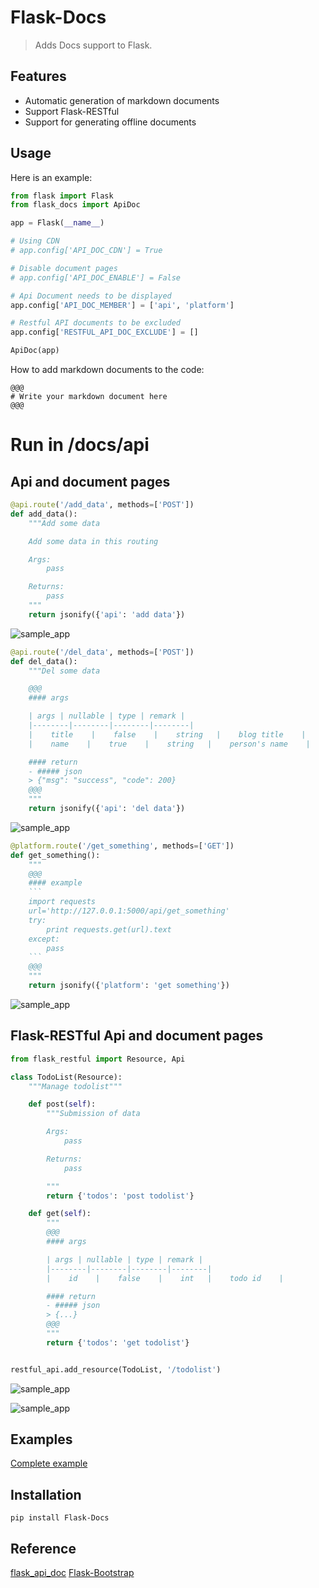 # Flask-Docs

> Adds Docs support to Flask.

Features
-----

- Automatic generation of markdown documents
- Support Flask-RESTful
- Support for generating offline documents

Usage
-----

Here is an example:

```python
from flask import Flask
from flask_docs import ApiDoc

app = Flask(__name__)

# Using CDN
# app.config['API_DOC_CDN'] = True

# Disable document pages
# app.config['API_DOC_ENABLE'] = False

# Api Document needs to be displayed
app.config['API_DOC_MEMBER'] = ['api', 'platform']

# Restful API documents to be excluded
app.config['RESTFUL_API_DOC_EXCLUDE'] = []

ApiDoc(app)
```

How to add markdown documents to the code:
```
@@@
# Write your markdown document here
@@@
```

# Run in /docs/api

Api and document pages
-----

```python
@api.route('/add_data', methods=['POST'])
def add_data():
    """Add some data

    Add some data in this routing

    Args:
        pass

    Returns:
        pass
    """
    return jsonify({'api': 'add data'})
```

![sample_app](flask_docs/assets/sample_app_add.png)

```python
@api.route('/del_data', methods=['POST'])
def del_data():
    """Del some data

    @@@
    #### args

    | args | nullable | type | remark |
    |--------|--------|--------|--------|
    |    title    |    false    |    string   |    blog title    |
    |    name    |    true    |    string   |    person's name    |

    #### return
    - ##### json
    > {"msg": "success", "code": 200}
    @@@
    """
    return jsonify({'api': 'del data'})
```

![sample_app](flask_docs/assets/sample_app_del.png)

````python
@platform.route('/get_something', methods=['GET'])
def get_something():
    """
    @@@
    #### example
    ```
    import requests
    url='http://127.0.0.1:5000/api/get_something'
    try:
        print requests.get(url).text
    except:
        pass
    ```
    @@@
    """
    return jsonify({'platform': 'get something'})
````

![sample_app](flask_docs/assets/sample_app_get.png)

Flask-RESTful Api and document pages
-----

```python
from flask_restful import Resource, Api

class TodoList(Resource):
    """Manage todolist"""

    def post(self):
        """Submission of data

        Args:
            pass

        Returns:
            pass

        """
        return {'todos': 'post todolist'}

    def get(self):
        """
        @@@
        #### args

        | args | nullable | type | remark |
        |--------|--------|--------|--------|
        |    id    |    false    |    int   |    todo id    |

        #### return
        - ##### json
        > {...}
        @@@
        """
        return {'todos': 'get todolist'}


restful_api.add_resource(TodoList, '/todolist')
```

![sample_app](flask_docs/assets/sample_app_restful_post.png)

![sample_app](flask_docs/assets/sample_app_restful_get.png)

Examples
-----

[Complete example][examples]

Installation
-----

`pip install Flask-Docs`

Reference
-----

[flask_api_doc](https://github.com/tobyqin/flask_api_doc/)
[Flask-Bootstrap](https://github.com/mbr/flask-bootstrap/)

[examples]: https://github.com/kwkwc/flask-docs/tree/master/examples
